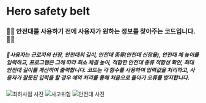 # Hero safety belt 


### 👷‍♀️ 안전대를 사용하기 전에 사용자가 원하는 정보를 찾아주는 코드입니다. 👷‍♀️
##### 🚨사용자는 근로자의 신장, 안전대의 길이, 안전대 종류(안전대 신장율), 안전대 체 높이를 입력하고, 프로그램은 그에 따라 최소 체결 높이, 적합한 안전대 종류 적합성 확인, 최대 안전대 길이를 계산하여 출력합니다. 코드는 각 함수를 사용하여 입력값을 처리하고, 사용자가 잘못된 입력을 할 경우 예외 처리를 통해 처음으로 돌아가 오류를 방지합니다.
![최하사점 사진](https://github.com/user-attachments/assets/569ac24b-0598-4d43-9357-c066a5bde97a)
![사고위험](https://github.com/user-attachments/assets/5eca26fd-e4f6-47ad-afa8-c58f4f1cf950)
![안전대 사진](https://github.com/user-attachments/assets/3ee04639-27ba-4bf0-91ba-83dd97b136ee)

